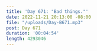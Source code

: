 ```yaml
---
title: 'Day 671: "Bad things."'
date: 2022-11-21 20:13:00 -08:00
file: "/uploads/Day-B671.mp3"
post: Day 671
duration: '00:04:54'
length: 4293046
---
```


